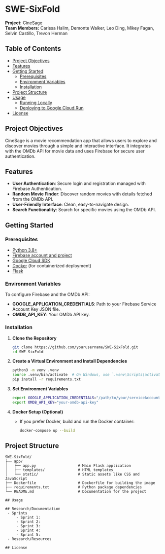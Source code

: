 # SWE-SixFold

**Project:** CineSage  
**Team Members:** Carissa Halim, Demonte Walker, Leo Ding, Mikey Fagan, Selvin Castillo, Trevon Herman

## Table of Contents
- [Project Objectives](#project-objectives)
- [Features](#features)
- [Getting Started](#getting-started)
  - [Prerequisites](#prerequisites)
  - [Environment Variables](#environment-variables)
  - [Installation](#installation)
- [Project Structure](#project-structure)
- [Usage](#usage)
  - [Running Locally](#running-locally)
  - [Deploying to Google Cloud Run](#deploying-to-google-cloud-run)
- [License](#license)

## Project Objectives
CineSage is a movie recommendation app that allows users to explore and discover movies through a simple and interactive interface. It integrates with the OMDb API for movie data and uses Firebase for secure user authentication.

## Features
- **User Authentication**: Secure login and registration managed with Firebase Authentication.
- **Random Movie Finder**: Discover random movies with details fetched from the OMDb API.
- **User-Friendly Interface**: Clean, easy-to-navigate design.
- **Search Functionality**: Search for specific movies using the OMDb API.

## Getting Started

### Prerequisites
- [Python 3.8+](https://www.python.org/downloads/)
- [Firebase account and project](https://firebase.google.com/)
- [Google Cloud SDK](https://cloud.google.com/sdk/docs/install)
- [Docker](https://docs.docker.com/get-docker/) (for containerized deployment)
- [Flask](https://flask.palletsprojects.com/)

### Environment Variables
To configure Firebase and the OMDb API:
- **GOOGLE_APPLICATION_CREDENTIALS**: Path to your Firebase Service Account Key JSON file.
- **OMDB_API_KEY**: Your OMDb API key.

### Installation

1. **Clone the Repository**
    ```bash
    git clone https://github.com/yourusername/SWE-SixFold.git
    cd SWE-SixFold
    ```

2. **Create a Virtual Environment and Install Dependencies**
    ```bash
    python3 -m venv .venv
    source .venv/bin/activate  # On Windows, use `.venv\Scripts\activate`
    pip install -r requirements.txt
    ```

3. **Set Environment Variables**
    ```bash
    export GOOGLE_APPLICATION_CREDENTIALS="/path/to/your/serviceAccountKey.json"
    export OMDB_API_KEY="your-omdb-api-key"
    ```

4. **Docker Setup (Optional)**
    - If you prefer Docker, build and run the Docker container:
      ```bash
      docker-compose up --build
      ```

## Project Structure

```plaintext
SWE-SixFold/
├── app/
│   ├── app.py                   # Main Flask application
│   ├── templates/               # HTML templates
│   └── static/                  # Static assets like CSS and JavaScript
├── Dockerfile                   # Dockerfile for building the image
├── requirements.txt             # Python package dependencies
└── README.md                    # Documentation for the project

## Usage

## Research/Documentation
 - Sprints
     - Sprint 1:
     - Sprint 2:
     - Sprint 3:
     - Sprint 4:
     - Sprint 5:
 - Research/Resources

## License